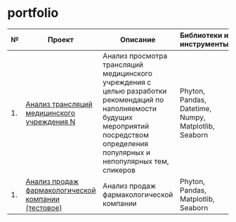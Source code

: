 # portfolio

| №    | Проект                | Описание                                                     | Библиотеки и инструменты                                                         |
| ---- | ------------------------------------------------------------ | ------------------------------------------------------------ | ------------------------------------------------------------ |
| 1.   | [Анализ трансляций медицинского учреждения N](https://github.com/inyaevadv/portfolio/blob/main/analysis_of%20_medical_institution_broadcasts/analysis_of%20_medical_institution_broadcasts.ipynb) | Анализ просмотра трансляций медицинского учреждения с целью разработки рекомендаций по наполняемости будущих мероприятий посредством определения популярных и непопулярных тем, спикеров | Phyton, Pandas, Datetime, Numpy, Matplotlib, Seaborn       |
| 1.   | [Анализ продаж фармакологической компании (тестовое)](https://github.com/inyaevadv/portfolio/blob/main/pharmaceutical_company_sales_analysis/pharmaceutical_company_sales_analysis.ipynb) | Анализ продаж фармакологической компании | Phyton, Pandas, Matplotlib, Seaborn       |
